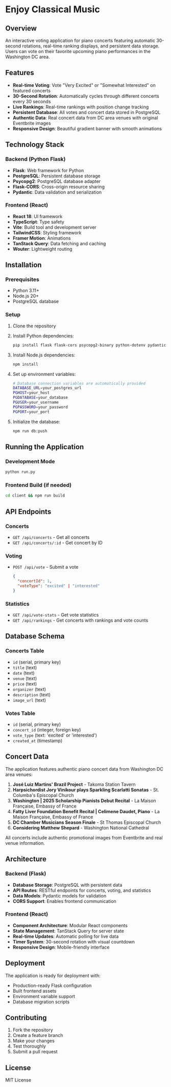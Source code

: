 # Enjoy Classical Music

## Overview
An interactive voting application for piano concerts featuring automatic 30-second rotations, real-time ranking displays, and persistent data storage. Users can vote on their favorite upcoming piano performances in the Washington DC area.

## Features
- **Real-time Voting**: Vote "Very Excited" or "Somewhat Interested" on featured concerts
- **30-Second Rotation**: Automatically cycles through different concerts every 30 seconds
- **Live Rankings**: Real-time rankings with position change tracking
- **Persistent Database**: All votes and concert data stored in PostgreSQL
- **Authentic Data**: Real concert data from DC area venues with original Eventbrite images
- **Responsive Design**: Beautiful gradient banner with smooth animations

## Technology Stack

### Backend (Python Flask)
- **Flask**: Web framework for Python
- **PostgreSQL**: Persistent database storage
- **Psycopg2**: PostgreSQL database adapter
- **Flask-CORS**: Cross-origin resource sharing
- **Pydantic**: Data validation and serialization

### Frontend (React)
- **React 18**: UI framework
- **TypeScript**: Type safety
- **Vite**: Build tool and development server
- **TailwindCSS**: Styling framework
- **Framer Motion**: Animations
- **TanStack Query**: Data fetching and caching
- **Wouter**: Lightweight routing

## Installation

### Prerequisites
- Python 3.11+
- Node.js 20+
- PostgreSQL database

### Setup
1. Clone the repository
2. Install Python dependencies:
   ```bash
   pip install flask flask-cors psycopg2-binary python-dotenv pydantic
   ```

3. Install Node.js dependencies:
   ```bash
   npm install
   ```

4. Set up environment variables:
   ```bash
   # Database connection variables are automatically provided
   DATABASE_URL=your_postgres_url
   PGHOST=your_host
   PGDATABASE=your_database
   PGUSER=your_username
   PGPASSWORD=your_password
   PGPORT=your_port
   ```

5. Initialize the database:
   ```bash
   npm run db:push
   ```

## Running the Application

### Development Mode
```bash
python run.py
```

### Frontend Build (if needed)
```bash
cd client && npm run build
```

## API Endpoints

### Concerts
- `GET /api/concerts` - Get all concerts
- `GET /api/concerts/:id` - Get concert by ID

### Voting
- `POST /api/vote` - Submit a vote
  ```json
  {
    "concertId": 1,
    "voteType": "excited" | "interested"
  }
  ```

### Statistics
- `GET /api/vote-stats` - Get vote statistics
- `GET /api/rankings` - Get concerts with rankings and vote counts

## Database Schema

### Concerts Table
- `id` (serial, primary key)
- `title` (text)
- `date` (text)
- `venue` (text)
- `price` (text)
- `organizer` (text)
- `description` (text)
- `image_url` (text)

### Votes Table
- `id` (serial, primary key)
- `concert_id` (integer, foreign key)
- `vote_type` (text: 'excited' or 'interested')
- `created_at` (timestamp)

## Concert Data
The application features authentic piano concert data from Washington DC area venues:

1. **José Luiz Martins' Brazil Project** - Takoma Station Tavern
2. **Harpsichordist Jory Vinikour plays Sparkling Scarlatti Sonatas** - St. Columba's Episcopal Church
3. **Washington | 2025 Scholarship Pianists Debut Recital** - La Maison Française, Embassy of France
4. **Fatty Liver Foundation Benefit Recital | Celimene Daudet, Piano** - La Maison Française, Embassy of France
5. **DC Chamber Musicians Season Finale** - St Thomas Episcopal Church
6. **Considering Matthew Shepard** - Washington National Cathedral

All concerts include authentic promotional images from Eventbrite and real venue information.

## Architecture

### Backend (Flask)
- **Database Storage**: PostgreSQL with persistent data
- **API Routes**: RESTful endpoints for concerts, voting, and statistics
- **Data Models**: Pydantic models for validation
- **CORS Support**: Enables frontend communication

### Frontend (React)
- **Component Architecture**: Modular React components
- **State Management**: TanStack Query for server state
- **Real-time Updates**: Automatic polling for live data
- **Timer System**: 30-second rotation with visual countdown
- **Responsive Design**: Mobile-friendly interface

## Deployment
The application is ready for deployment with:
- Production-ready Flask configuration
- Built frontend assets
- Environment variable support
- Database migration scripts

## Contributing
1. Fork the repository
2. Create a feature branch
3. Make your changes
4. Test thoroughly
5. Submit a pull request

## License
MIT License
